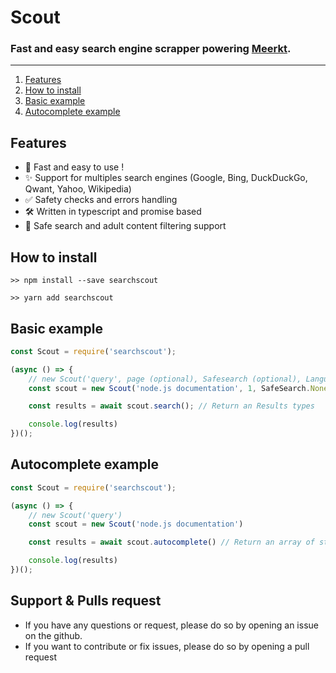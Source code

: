 # Scout
### Fast and easy search engine scrapper powering [Meerkt](https://www.meerkt.com).

---
1. [Features](#features)
2. [How to install](#how-to-install)
3. [Basic example](#basic-example)
4. [Autocomplete example](#autocomplete-example)

## Features

- 🚀 Fast and easy to use !
- ✨ Support for multiples search engines (Google, Bing, DuckDuckGo, Qwant, Yahoo, Wikipedia)
- ✅ Safety checks and errors handling
- 🛠 Written in typescript and promise based
- 🍑 Safe search and adult content filtering support


## How to install
``>> npm install --save searchscout``

``>> yarn add searchscout``

## Basic example
```javascript
const Scout = require('searchscout');

(async () => {
    // new Scout('query', page (optional), Safesearch (optional), Language (optional))
    const scout = new Scout('node.js documentation', 1, SafeSearch.None, Language["en-US"])

    const results = await scout.search(); // Return an Results types

    console.log(results)
})();
```

## Autocomplete example
```javascript
const Scout = require('searchscout');

(async () => {
    // new Scout('query')
    const scout = new Scout('node.js documentation')

    const results = await scout.autocomplete() // Return an array of string

    console.log(results)
})();
```

## Support & Pulls request
- If you have any questions or request, please do so by opening an issue on the github.
- If you want to contribute or fix issues, please do so by opening a pull request
